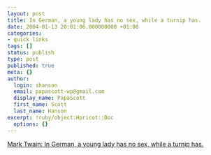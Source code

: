 ```yaml
---
layout: post
title: In German, a young lady has no sex, while a turnip has.
date: 2004-01-13 20:01:06.000000000 +01:00
categories:
- quick links
tags: []
status: publish
type: post
published: true
meta: {}
author:
  login: shanson
  email: papascott-wp@gmail.com
  display_name: PapaScott
  first_name: Scott
  last_name: Hanson
excerpt: !ruby/object:Hpricot::Doc
  options: {}
---
```

<p><a title="what overwrought reverence for the turnip, and what callous disrespect for the girl" href="http://www.crossmyt.com/hc/linghebr/awfgrmlg.html">Mark Twain: In German, a young lady has no sex, while a turnip has.</a></p>
